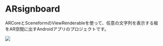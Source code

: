 # ARsignboard
ARCoreとSceneformのViewRenderableを使って、任意の文字列を表示する板をAR空間に出すAndroidアプリのプロジェクトです。

![](https://pbs.twimg.com/media/Dum-N5qVYAIfHS3.jpg:large)
